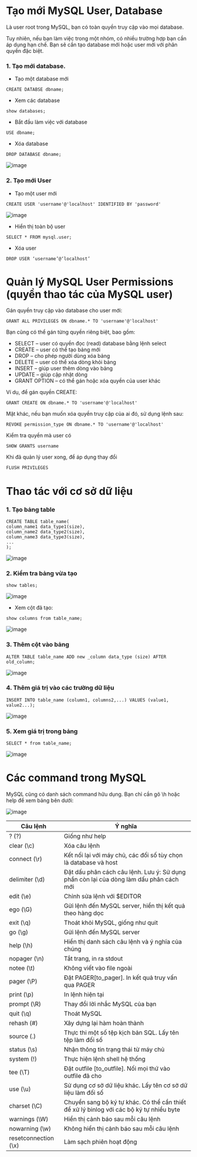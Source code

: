 # Tạo mới MySQL User, Database

Là user root trong MySQL, bạn có toàn quyền truy cập vào mọi database.

Tuy nhiên, nếu bạn làm việc trong một nhóm, có nhiều trường hợp bạn cần áp dụng hạn chế. Bạn sẽ cần tạo database mới hoặc user mới với phân quyền đặc biệt.

### 1. Tạo mới database.

- Tạo một database mới

```
CREATE DATABSE dbname;
```

- Xem các database

```
show databases;
```

- Bắt đầu làm việc với database

```
USE dbname;
```

- Xóa database

```
DROP DATABASE dbname;
```

![image](https://user-images.githubusercontent.com/111716161/190344207-3c14d4b2-1678-4aaf-aa81-fa476dfa3957.png)

### 2. Tạo mới User

- Tạo một user mới

```
CREATE USER 'username'@'localhost' IDENTIFIED BY 'password'
```

![image](https://user-images.githubusercontent.com/111716161/190346011-99bb48eb-ec48-4154-b783-167fa437ea09.png)

- Hiển thị toàn bộ user

```
SELECT * FROM mysql.user;
```

- Xóa user

```
DROP USER ‘username’@‘localhost’
```

# Quản lý MySQL User Permissions (quyền thao tác của MySQL user)

Gán quyền truy cập vào database cho user mới:

```
GRANT ALL PRIVILEGES ON dbname.* TO 'username'@'localhost'
```

Bạn cũng có thể gán từng quyền riêng biệt, bao gồm:

- SELECT – user có quyền đọc (read) database bằng lệnh select
- CREATE – user có thể tạo bảng mới
- DROP – cho phép người dùng xóa bảng
- DELETE – user có thể xóa dòng khỏi bảng
- INSERT – giúp user thêm dòng vào bảng
- UPDATE – giúp cập nhật dòng
- GRANT OPTION – có thể gán hoặc xóa quyền của user khác

Ví dụ, để gán quyền CREATE: 

```
GRANT CREATE ON dbname.* TO 'username'@'localhost'
```

Mặt khác, nếu bạn muốn xóa quyền truy cập của ai đó, sử dụng lệnh sau:

```
REVOKE permission_type ON dbname.* TO 'username'@'localhost'
```

Kiểm tra quyền mà user có

```
SHOW GRANTS username
```

Khi đã quản lý user xong, để áp dụng thay đổi 

```
FLUSH PRIVILEGES
```
# Thao tác với cơ sở dữ liệu

### 1. Tạo bảng table

```
CREATE TABLE table_name(
column_name1 data_type1(size),
column_name2 data_type2(size),
column_name3 data_type3(size),
...
);
```

![image](https://user-images.githubusercontent.com/111716161/190592846-0a076e48-64b0-4023-8d76-d0ef4aff8e54.png)

### 2. Kiểm tra bảng vừa tạo

```
show tables;
```

![image](https://user-images.githubusercontent.com/111716161/190592903-178cc162-685c-4ac7-b555-23ba2852410f.png)

- Xem cột đã tạo:

```
show columns from table_name;
```

![image](https://user-images.githubusercontent.com/111716161/190592996-42b80885-e900-4192-9006-10ca1cbeb989.png)

### 3. Thêm cột vào bảng

```
ALTER TABLE table_name ADD new _column data_type (size) AFTER old_column; 
```

![image](https://user-images.githubusercontent.com/111716161/190593255-7dcd0086-4c9a-46f3-8822-90020ec5cf1b.png)

### 4. Thêm giá trị vào các trường dữ liệu

```
INSERT INTO table_name (column1, columns2,...) VALUES (value1, value2...);
```

![image](https://user-images.githubusercontent.com/111716161/190593844-ef95d9f4-abfc-409c-84d8-58774566e3a1.png)

### 5. Xem giá trị trong bảng

```
SELECT * from table_name;
```

![image](https://user-images.githubusercontent.com/111716161/190593912-8b188179-2887-4eba-8828-ff59321cae82.png)

# Các command trong MySQL

MySQL cũng có danh sách command hữu dụng. Bạn chỉ cần gõ \h hoặc help để xem bảng bên dưới:

![image](https://user-images.githubusercontent.com/111716161/190338664-95a216d2-0b07-4355-8799-2cec21da546a.png)

| Câu lệnh | Ý nghĩa |
|----------|---------|
| ? (\?) | Giống như help | 
| clear (\c) | Xóa câu lệnh | 
| connect (\r) | Kết nối lại với máy chủ, các đối số tùy chọn là database và host |
| delimiter (\d) | Đặt dấu phân cách câu lệnh. Lưu ý: Sử dụng phần còn lại của dòng làm dấu phân cách mới |
| edit (\e) | Chỉnh sửa lệnh với $EDITOR | 
| ego (\G) | Gửi lệnh đến MySQL server, hiển thị kết quả theo hàng dọc | 
| exit (\q) | Thoát khỏi MySQL, giống như quit | 
| go (\g) | Gửi lệnh đến MySQL server |
| help (\h) | Hiển thị danh sách câu lệnh và ý nghĩa của chúng |
| nopager (\n) | Tắt trang, in ra stdout |
| notee (\t) | Không viết vào file ngoài |
| pager (\P) | Đặt PAGER[to_pager]. In kết quả truy vấn qua PAGER |
| print (\p) | In lệnh hiện tại | 
| prompt (\R) | Thay đổi lời nhắc MySQL của bạn |
| quit (\q) | Thoát MySQL |
| rehash (\#) | Xây dựng lại hàm hoàn thành |
| source (\.) | Thực thi một số tệp kịch bản SQL. Lấy tên tệp làm đối số |
| status (\s) | Nhận thông tin trạng thái từ máy chủ |
| system (\!) | Thực hiện lệnh shell hệ thống | 
| tee (\T) | Đặt outfile [to_outfile]. Nối mọi thứ vào outfile đã cho |
| use (\u) | Sử dụng cơ sở dữ liệu khác. Lấy tên cơ sở dữ liệu làm đối số |
| charset (\C) | Chuyển sang bộ ký tự khác. Có thể cần thiết để xử lý binlog với các bộ ký tự nhiều byte |
| warnings (\W) | Hiển thị cảnh báo sau mỗi câu lệnh |
| nowarning (\w) | Không hiển thị cảnh báo sau mỗi câu lệnh |
| resetconnection (\x) | Làm sạch phiên hoạt động | 
